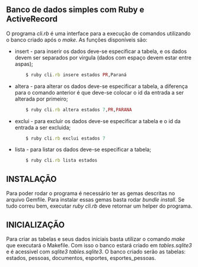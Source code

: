 ## Banco de dados simples com Ruby e ActiveRecord

O programa *cli.rb* é uma interface para a execução de comandos utilizando o banco criado após o *make*. As funções disponíveis são:
- insert - para inserir os dados deve-se especificar a tabela, e os dados devem ser separados por virgula (dados com espaço devem estar entre aspas);
	```ruby
		$ ruby cli.rb insere estados PR,Paraná
	```
- altera - para alterar os dados deve-se especificar a tabela, a diferença para o comando anterior é que deve-se colocar o id da entrada a ser alterada por primeiro;
	```ruby
		$ ruby cli.rb altera estados 7,PR,PARANA
	```
- exclui - para excluir os dados deve-se especificar a tabela e o id da entrada a ser excluida;
	```ruby
		$ ruby cli.rb exclui estados 7
	```
- lista - para listar os dados deve-se especificar a tabela;
	```ruby
		$ ruby cli.rb lista estados
	```

## INSTALAÇÃO

Para poder rodar o programa é necessário ter as gemas descritas no arquivo Gemfile. Para instalar essas gemas basta rodar *bundle install*. Se tudo correu bem, executar *ruby cli.rb* deve retornar um helper do programa.

## INICIALIZAÇÃO

Para criar as tabelas e seus dados iniciais basta utilizar o comando *make* que executará o Makefile. Com isso o banco estará criado em *tables.sqlite3* e é acessivel com *sqlite3 tables.sqlite3*. O banco criado serão as tabelas: estados, pessoas, documentos, esportes, esportes_pessoas.


